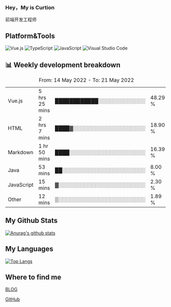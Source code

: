 ### Hey，My is Curtion
前端开发工程师
## Platform&Tools

![Vue.js](https://img.shields.io/badge/-Vue.js-4FC08D?style=flat-square&logo=Vue.js&logoColor=white)
![TypeScript](https://img.shields.io/badge/-TypeScript-007ACC?style=flat-square&logo=typescript&logoColor=white)
![JavaScript](https://img.shields.io/badge/-JavaScript-F7DF1E?style=flat-square&logo=javascript&logoColor=black)
![Visual Studio Code](https://img.shields.io/badge/-VSCode-007ACC?style=flat-square&logo=Visual-Studio-Code&logoColor=white)

## 📊 Weekly development breakdown

<!--START_SECTION:waka-->

<table><caption>From: 14 May 2022 - To: 21 May 2022</caption><tr><td>Vue.js</td><td>5 hrs 25 mins</td><td>████████████░░░░░░░░░░░░░</td><td>48.29 %</td></tr><tr><td>HTML</td><td>2 hrs 7 mins</td><td>████▓░░░░░░░░░░░░░░░░░░░░</td><td>18.90 %</td></tr><tr><td>Markdown</td><td>1 hr 50 mins</td><td>████░░░░░░░░░░░░░░░░░░░░░</td><td>16.39 %</td></tr><tr><td>Java</td><td>53 mins</td><td>██░░░░░░░░░░░░░░░░░░░░░░░</td><td>8.00 %</td></tr><tr><td>JavaScript</td><td>15 mins</td><td>▓░░░░░░░░░░░░░░░░░░░░░░░░</td><td>2.30 %</td></tr><tr><td>Other</td><td>12 mins</td><td>▒░░░░░░░░░░░░░░░░░░░░░░░░</td><td>1.89 %</td></tr></table>

<!--END_SECTION:waka-->

## My Github Stats

[![Anurag's github stats](https://github-readme-stats.vercel.app/api?username=curtion&count_private=true&show_icons=true&theme=onedark)](https://github.com/anuraghazra/github-readme-stats)

## My Languages

[![Top Langs](https://github-readme-stats.vercel.app/api/top-langs/?username=curtion&layout=compact)](https://github.com/anuraghazra/github-readme-stats)

## Where to find me

[BLOG](https://blog.3gxk.net)

[GitHub](https://github.com/Curtion)
